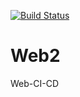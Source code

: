 [![Build Status](https://dev.azure.com/Mengly123123/Web2/_apis/build/status%2FWeb2-ASP.NET%20Core%20Pipeline?branchName=master)](https://dev.azure.com/Mengly123123/Web2/_build/latest?definitionId=2&branchName=master)

# Web2
Web-CI-CD

